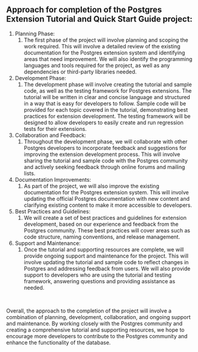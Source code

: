 <h2>Approach for completion of the Postgres Extension Tutorial and Quick Start Guide project:</h2>
<ol>
    <li>Planning Phase:<ol>
            <li>The first phase of the project will involve planning and scoping the work required. This will involve a detailed review of the existing documentation for the Postgres extension system and identifying areas that need improvement. We will also identify the programming languages and tools required for the project, as well as any dependencies or third-party libraries needed.</li>
        </ol>
    </li>
    <li>Development Phase:<ol>
            <li>The development phase will involve creating the tutorial and sample code, as well as the testing framework for Postgres extensions. The tutorial will be written in clear and concise language and structured in a way that is easy for developers to follow. Sample code will be provided for each topic covered in the tutorial, demonstrating best practices for extension development. The testing framework will be designed to allow developers to easily create and run regression tests for their extensions.</li>
        </ol>
    </li>
    <li>Collaboration and Feedback:<ol>
            <li>Throughout the development phase, we will collaborate with other Postgres developers to incorporate feedback and suggestions for improving the extension development process. This will involve sharing the tutorial and sample code with the Postgres community and actively seeking feedback through online forums and mailing lists.</li>
        </ol>
    </li>
    <li>Documentation Improvements:<ol>
            <li>As part of the project, we will also improve the existing documentation for the Postgres extension system. This will involve updating the official Postgres documentation with new content and clarifying existing content to make it more accessible to developers.</li>
        </ol>
    </li>
    <li>Best Practices and Guidelines:<ol>
            <li>We will create a set of best practices and guidelines for extension development, based on our experience and feedback from the Postgres community. These best practices will cover areas such as code structure, naming conventions, and release management.</li>
        </ol>
    </li>
    <li>Support and Maintenance:<ol>
            <li>Once the tutorial and supporting resources are complete, we will provide ongoing support and maintenance for the project. This will involve updating the tutorial and sample code to reflect changes in Postgres and addressing feedback from users. We will also provide support to developers who are using the tutorial and testing framework, answering questions and providing assistance as needed.</li>
        </ol>
    </li>
</ol>
<p><br></p>
<p>Overall, the approach to the completion of the project will involve a combination of planning, development, collaboration, and ongoing support and maintenance. By working closely with the Postgres community and creating a comprehensive tutorial and supporting resources, we hope to encourage more developers to contribute to the Postgres community and enhance the functionality of the database.</p>
<p><br></p>
<p><br></p>
